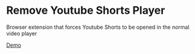 # Remove Youtube Shorts Player

Browser extension that forces Youtube Shorts to be opened in the normal video player

[Demo](https://gfycat.com/unacceptableringedcleanerwrasse)